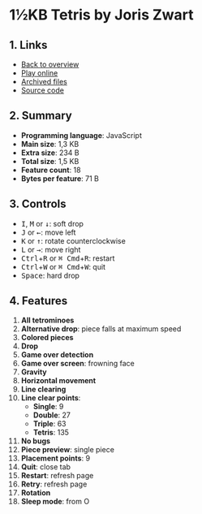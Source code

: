 # 1½KB Tetris by Joris Zwart

## 1. Links

- [Back to overview](../README.md)
- [Play online](https://nineteendo.github.io/tetris4karchive/1.5kb-tetris/archive)
- [Archived files](https://github.com/nineteendo/tetris4karchive/tree/main/1.5kb-tetris/archive)
- [Source code](https://joriszwart.nl/games/javascript-tetris-1.5kb)

## 2. Summary

- **Programming language**: JavaScript
- **Main size**: 1,3 KB
- **Extra size**: 234 B
- **Total size**: 1,5 KB
- **Feature count**: 18
- **Bytes per feature**: 71 B

## 3. Controls

- <kbd>I</kbd>, <kbd>M</kbd> or <kbd>↓</kbd>: soft drop
- <kbd>J</kbd> or <kbd>←</kbd>: move left
- <kbd>K</kbd> or <kbd>↑</kbd>: rotate counterclockwise
- <kbd>L</kbd> or <kbd>→</kbd>: move right
- <kbd>Ctrl</kbd>+<kbd>R</kbd> or <kbd>⌘ Cmd</kbd>+<kbd>R</kbd>: restart
- <kbd>Ctrl</kbd>+<kbd>W</kbd> or <kbd>⌘ Cmd</kbd>+<kbd>W</kbd>: quit
- <kbd>Space</kbd>: hard drop

## 4. Features

1. **All tetrominoes**
2. **Alternative drop**: piece falls at maximum speed
3. **Colored pieces**
4. **Drop**
5. **Game over detection**
6. **Game over screen**: frowning face
7. **Gravity**
8. **Horizontal movement**
9. **Line clearing**
10. **Line clear points**:
    - **Single**: 9
    - **Double**: 27
    - **Triple**: 63
    - **Tetris**: 135
11. **No bugs**
12. **Piece preview**: single piece
13. **Placement points**: 9
14. **Quit**: close tab
15. **Restart**: refresh page
16. **Retry**: refresh page
17. **Rotation**
18. **Sleep mode**: from O